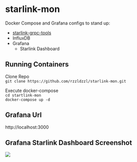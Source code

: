 # starlink-mon
Docker Compose and Grafana configs to stand up:
* [starlink-grpc-tools](https://github.com/sparky8512/starlink-grpc-tools)
* InfluxDB
* Grafana
  * Starlink Dashboard

## Running Containers
Clone Repo  
```git clone https://github.com/rzzldzzl/starlink-mon.git```  

Execute docker-compose  
```cd startlink-mon```  
```docker-compose up -d```

## Grafana Url
http://localhost:3000

## Grafana Starlink Dashboard Screenshot
![](images/Screen%20Shot%202022-04-21%20at%203.34.12%20PM.png)
